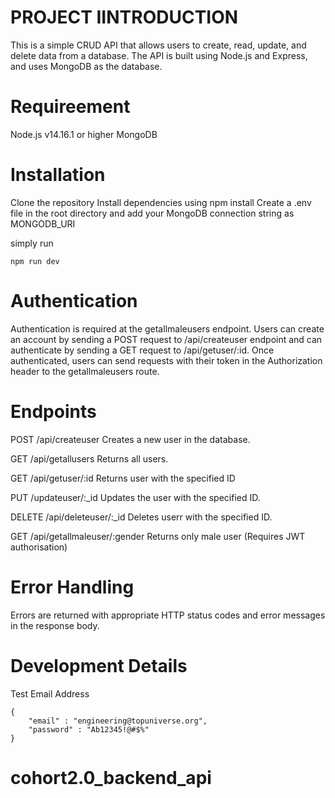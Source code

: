 # PROJECT IINTRODUCTION
This is a simple CRUD API that allows users to create, read, update, and delete data from a database. The API is built using Node.js and Express, and uses MongoDB as the database.

# Requireement

Node.js v14.16.1 or higher
MongoDB


# Installation

Clone the repository
Install dependencies using npm install
Create a .env file in the root directory and add your MongoDB connection string as MONGODB_URI

simply run 
```
npm run dev
```

# Authentication
Authentication is required at the getallmaleusers endpoint. 
Users can create an account by sending a POST request to /api/createuser endpoint and can authenticate by sending a GET request to /api/getuser/:id. 
Once authenticated, users can send requests with their token in the Authorization header to the getallmaleusers route.


# Endpoints
POST /api/createuser
Creates a new user in the database.

GET /api/getallusers
Returns all users.

GET /api/getuser/:id
Returns user with the specified ID

PUT /updateuser/:_id
Updates the user with the specified ID.

DELETE /api/deleteuser/:_id
Deletes userr with the specified ID.

GET /api/getallmaleuser/:gender
Returns only male user (Requires JWT authorisation)

# Error Handling

Errors are returned with appropriate HTTP status codes and error messages in the response body.



# Development Details

Test Email Address
```
{
    "email" : "engineering@topuniverse.org",
    "password" : "Ab12345!@#$%" 
}
```
# cohort2.0_backend_api
